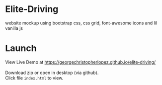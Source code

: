 # Elite-Driving
website mockup using bootstrap css, css grid, font-awesome icons and lil vanilla js

# Launch
View Live Demo at https://georgechristopherlopez.github.io/elite-driving/ <br>  
Download zip or open in desktop (via github). <br>
Click file `index.html` to view. <br>
